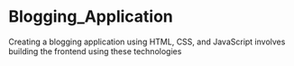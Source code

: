 # Blogging_Application
Creating a blogging application using HTML, CSS, and JavaScript involves building the frontend using these technologies
